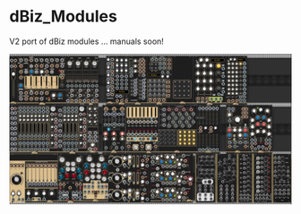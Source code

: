 # dBiz_Modules

V2 port of dBiz modules ... manuals soon!

![alt text](https://github.com/dBiz/dBiz/blob/v2/screenshots/v2.jpg)
